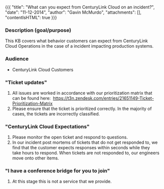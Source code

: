 {{{
  "title": "What can you expect from CenturyLink Cloud on an incident?",
  "date": "11-12-2014",
  "author": "Gavin McMurdo",
  "attachments": [],
  "contentIsHTML": true
}}}

<h3>Description (goal/purpose)</h3>
<p>This KB covers what behavior customers can expect from CenturyLink Cloud&nbsp;Operations in the case of a incident impacting production systems. </p>
<h3>Audience</h3>
<ul>
  <li>CenturyLink Cloud&nbsp;Customers</li>
</ul>
<h3>"Ticket updates"</h3>
<ol>
  <li>All issues are worked in accordance with our prioritization matrix that can be found here: &nbsp;<a href="https://t3n.zendesk.com/entries/21651149-Ticket-Prioritization-Matrix" target="_blank">https://t3n.zendesk.com/entries/21651149-Ticket-Prioritization-Matrix</a>&nbsp;</li>
  <li>Please ensure that the ticket is prioritized correctly. In the majority of cases, the tickets are incorrectly classified.</li>
</ol>
<h3>"CenturyLink Cloud Expectations"</h3>
<ol>
  <li>Please monitor the open ticket and respond to questions.</li>
  <li>In our incident post mortems of tickets that do not get responded to, we find that the customer expects responses within seconds while they take hours to respond. When tickets are not responded to, our engineers move onto other items.</li>
</ol>
<div>
  <h3>"I have a conference bridge for you to join"</h3>
  <ol>
    <li>At this stage this is not a service that we provide.</li>
  </ol>
</div>
<div>
  
</div>